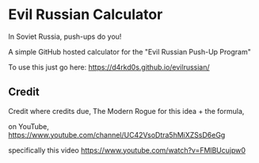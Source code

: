 # Evil Russian Calculator

In Soviet Russia, push-ups do you! 

A simple GitHub hosted calculator for the "Evil Russian Push-Up Program"

To use this just go here: https://d4rkd0s.github.io/evilrussian/

## Credit

Credit where credits due, The Modern Rogue for this idea + the formula, 

on YouTube, https://www.youtube.com/channel/UC42VsoDtra5hMiXZSsD6eGg

specifically this video https://www.youtube.com/watch?v=FMlBUcujpw0
